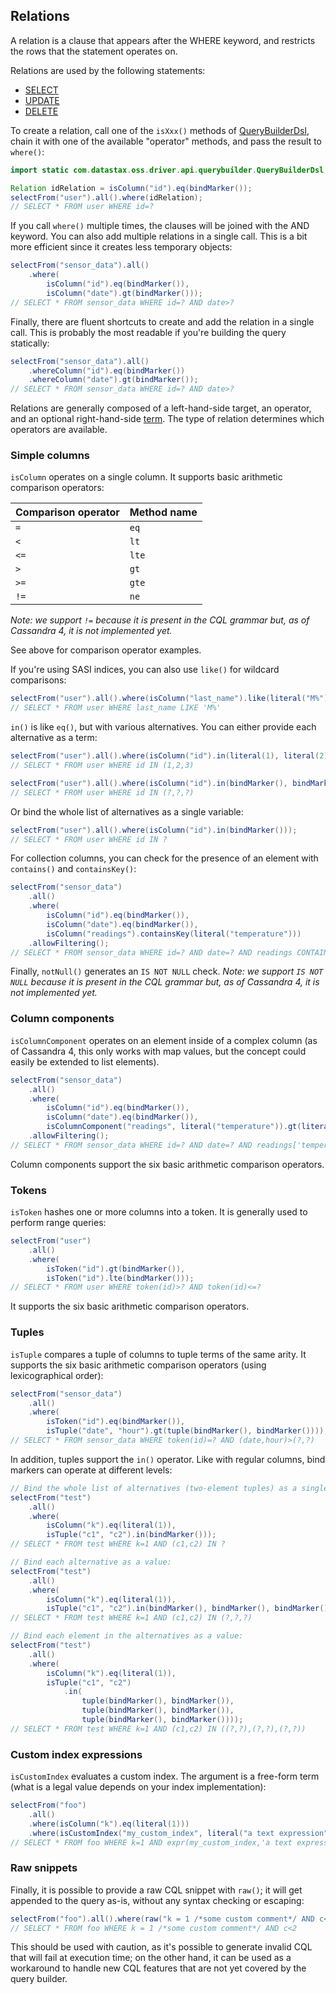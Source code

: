 ## Relations

A relation is a clause that appears after the WHERE keyword, and restricts the rows that the
statement operates on.

Relations are used by the following statements:

* [SELECT](../select/) 
* [UPDATE](../update/)
* [DELETE](../delete/)

To create a relation, call one of the `isXxx()` methods of [QueryBuilderDsl], chain it with one of
the available "operator" methods, and pass the result to `where()`:

```java
import static com.datastax.oss.driver.api.querybuilder.QueryBuilderDsl.*;

Relation idRelation = isColumn("id").eq(bindMarker());
selectFrom("user").all().where(idRelation);
// SELECT * FROM user WHERE id=?
```

If you call `where()` multiple times, the clauses will be joined with the AND keyword. You can also
add multiple relations in a single call. This is a bit more efficient since it creates less
temporary objects: 

```java
selectFrom("sensor_data").all()
    .where(
        isColumn("id").eq(bindMarker()),
        isColumn("date").gt(bindMarker()));
// SELECT * FROM sensor_data WHERE id=? AND date>?
```

Finally, there are fluent shortcuts to create and add the relation in a single call. This is
probably the most readable if you're building the query statically:

```java
selectFrom("sensor_data").all()
    .whereColumn("id").eq(bindMarker())
    .whereColumn("date").gt(bindMarker());
// SELECT * FROM sensor_data WHERE id=? AND date>?
```

Relations are generally composed of a left-hand-side target, an operator, and an optional
right-hand-side [term](../term/). The type of relation determines which operators are available.
 
### Simple columns

`isColumn` operates on a single column. It supports basic arithmetic comparison operators:

| Comparison operator | Method name |
|---------------------|-------------|
| `=`                 | `eq`        |
| `<`                 | `lt`        |
| `<=`                | `lte`       |
| `>`                 | `gt`        |
| `>=`                | `gte`       |
| `!=`                | `ne`        |

*Note: we support `!=` because it is present in the CQL grammar but, as of Cassandra 4, it is not
implemented yet.*

See above for comparison operator examples.

If you're using SASI indices, you can also use `like()` for wildcard comparisons:

```java
selectFrom("user").all().where(isColumn("last_name").like(literal("M%")));
// SELECT * FROM user WHERE last_name LIKE 'M%'
```

`in()` is like `eq()`, but with various alternatives. You can either provide each alternative as a
term:

```java
selectFrom("user").all().where(isColumn("id").in(literal(1), literal(2), literal(3)));
// SELECT * FROM user WHERE id IN (1,2,3)

selectFrom("user").all().where(isColumn("id").in(bindMarker(), bindMarker(), bindMarker()));
// SELECT * FROM user WHERE id IN (?,?,?)
```

Or bind the whole list of alternatives as a single variable:

```java
selectFrom("user").all().where(isColumn("id").in(bindMarker()));
// SELECT * FROM user WHERE id IN ?
```

For collection columns, you can check for the presence of an element with `contains()` and
`containsKey()`:

```java
selectFrom("sensor_data")
    .all()
    .where(
        isColumn("id").eq(bindMarker()),
        isColumn("date").eq(bindMarker()),
        isColumn("readings").containsKey(literal("temperature")))
    .allowFiltering();
// SELECT * FROM sensor_data WHERE id=? AND date=? AND readings CONTAINS KEY 'temperature' ALLOW FILTERING
```

Finally, `notNull()` generates an `IS NOT NULL` check. *Note: we support `IS NOT NULL` because it is
present in the CQL grammar but, as of Cassandra 4, it is not implemented yet.*

### Column components

`isColumnComponent` operates on an element inside of a complex column (as of Cassandra 4, this only
works with map values, but the concept could easily be extended to list elements).

```java
selectFrom("sensor_data")
    .all()
    .where(
        isColumn("id").eq(bindMarker()),
        isColumn("date").eq(bindMarker()),
        isColumnComponent("readings", literal("temperature")).gt(literal(65)))
    .allowFiltering();
// SELECT * FROM sensor_data WHERE id=? AND date=? AND readings['temperature']>65 ALLOW FILTERING
```

Column components support the six basic arithmetic comparison operators.

### Tokens

`isToken` hashes one or more columns into a token. It is generally used to perform range queries:

```java
selectFrom("user")
    .all()
    .where(
        isToken("id").gt(bindMarker()),
        isToken("id").lte(bindMarker()));
// SELECT * FROM user WHERE token(id)>? AND token(id)<=?
```

It supports the six basic arithmetic comparison operators.

### Tuples

`isTuple` compares a tuple of columns to tuple terms of the same arity. It supports the six basic
arithmetic comparison operators (using lexicographical order):

```java
selectFrom("sensor_data")
    .all()
    .where(
        isToken("id").eq(bindMarker()),
        isTuple("date", "hour").gt(tuple(bindMarker(), bindMarker())));
// SELECT * FROM sensor_data WHERE token(id)=? AND (date,hour)>(?,?)
```

In addition, tuples support the `in()` operator. Like with regular columns, bind markers can operate
at different levels:

```java
// Bind the whole list of alternatives (two-element tuples) as a single value:
selectFrom("test")
    .all()
    .where(
        isColumn("k").eq(literal(1)),
        isTuple("c1", "c2").in(bindMarker()));
// SELECT * FROM test WHERE k=1 AND (c1,c2) IN ?

// Bind each alternative as a value:
selectFrom("test")
    .all()
    .where(
        isColumn("k").eq(literal(1)),
        isTuple("c1", "c2").in(bindMarker(), bindMarker(), bindMarker()));
// SELECT * FROM test WHERE k=1 AND (c1,c2) IN (?,?,?)

// Bind each element in the alternatives as a value:
selectFrom("test")
    .all()
    .where(
        isColumn("k").eq(literal(1)),
        isTuple("c1", "c2")
            .in(
                tuple(bindMarker(), bindMarker()),
                tuple(bindMarker(), bindMarker()),
                tuple(bindMarker(), bindMarker())));
// SELECT * FROM test WHERE k=1 AND (c1,c2) IN ((?,?),(?,?),(?,?))
```

### Custom index expressions

`isCustomIndex` evaluates a custom index. The argument is a free-form term (what is a legal value
depends on your index implementation):

```java
selectFrom("foo")
    .all()
    .where(isColumn("k").eq(literal(1)))
    .where(isCustomIndex("my_custom_index", literal("a text expression")));
// SELECT * FROM foo WHERE k=1 AND expr(my_custom_index,'a text expression')
```

### Raw snippets

Finally, it is possible to provide a raw CQL snippet with `raw()`; it will get appended to the query
as-is, without any syntax checking or escaping:

```java
selectFrom("foo").all().where(raw("k = 1 /*some custom comment*/ AND c<2"));
// SELECT * FROM foo WHERE k = 1 /*some custom comment*/ AND c<2
```

This should be used with caution, as it's possible to generate invalid CQL that will fail at
execution time; on the other hand, it can be used as a workaround to handle new CQL features that
are not yet covered by the query builder.

[QueryBuilderDsl]: http://docs.datastax.com/en/drivers/java/4.0/com/datastax/oss/driver/api/query-builder/QueryBuilderDsl.html

